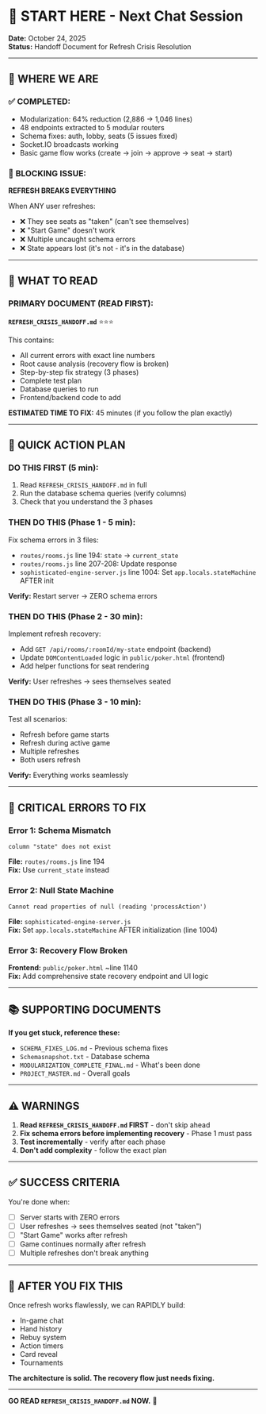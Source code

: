 # 🚀 START HERE - Next Chat Session

**Date:** October 24, 2025  
**Status:** Handoff Document for Refresh Crisis Resolution

---

## 📍 WHERE WE ARE

### ✅ **COMPLETED:**
- Modularization: 64% reduction (2,886 → 1,046 lines)
- 48 endpoints extracted to 5 modular routers
- Schema fixes: auth, lobby, seats (5 issues fixed)
- Socket.IO broadcasts working
- Basic game flow works (create → join → approve → seat → start)

### 🔴 **BLOCKING ISSUE:**
**REFRESH BREAKS EVERYTHING**

When ANY user refreshes:
- ❌ They see seats as "taken" (can't see themselves)
- ❌ "Start Game" doesn't work
- ❌ Multiple uncaught schema errors
- ❌ State appears lost (it's not - it's in the database)

---

## 📖 WHAT TO READ

### **PRIMARY DOCUMENT (READ FIRST):**
**`REFRESH_CRISIS_HANDOFF.md`** ⭐⭐⭐

This contains:
- All current errors with exact line numbers
- Root cause analysis (recovery flow is broken)
- Step-by-step fix strategy (3 phases)
- Complete test plan
- Database queries to run
- Frontend/backend code to add

**ESTIMATED TIME TO FIX:** 45 minutes (if you follow the plan exactly)

---

## 🎯 QUICK ACTION PLAN

### **DO THIS FIRST (5 min):**
1. Read `REFRESH_CRISIS_HANDOFF.md` in full
2. Run the database schema queries (verify columns)
3. Check that you understand the 3 phases

### **THEN DO THIS (Phase 1 - 5 min):**
Fix schema errors in 3 files:
- `routes/rooms.js` line 194: `state` → `current_state`
- `routes/rooms.js` line 207-208: Update response
- `sophisticated-engine-server.js` line 1004: Set `app.locals.stateMachine` AFTER init

**Verify:** Restart server → ZERO schema errors

### **THEN DO THIS (Phase 2 - 30 min):**
Implement refresh recovery:
- Add `GET /api/rooms/:roomId/my-state` endpoint (backend)
- Update `DOMContentLoaded` logic in `public/poker.html` (frontend)
- Add helper functions for seat rendering

**Verify:** User refreshes → sees themselves seated

### **THEN DO THIS (Phase 3 - 10 min):**
Test all scenarios:
- Refresh before game starts
- Refresh during active game
- Multiple refreshes
- Both users refresh

**Verify:** Everything works seamlessly

---

## 🚨 CRITICAL ERRORS TO FIX

### **Error 1: Schema Mismatch**
```
column "state" does not exist
```
**File:** `routes/rooms.js` line 194  
**Fix:** Use `current_state` instead

### **Error 2: Null State Machine**
```
Cannot read properties of null (reading 'processAction')
```
**File:** `sophisticated-engine-server.js`  
**Fix:** Set `app.locals.stateMachine` AFTER initialization (line 1004)

### **Error 3: Recovery Flow Broken**
**Frontend:** `public/poker.html` ~line 1140  
**Fix:** Add comprehensive state recovery endpoint and UI logic

---

## 📚 SUPPORTING DOCUMENTS

**If you get stuck, reference these:**
- `SCHEMA_FIXES_LOG.md` - Previous schema fixes
- `Schemasnapshot.txt` - Database schema
- `MODULARIZATION_COMPLETE_FINAL.md` - What's been done
- `PROJECT_MASTER.md` - Overall goals

---

## ⚠️ WARNINGS

1. **Read `REFRESH_CRISIS_HANDOFF.md` FIRST** - don't skip ahead
2. **Fix schema errors before implementing recovery** - Phase 1 must pass
3. **Test incrementally** - verify after each phase
4. **Don't add complexity** - follow the exact plan

---

## ✅ SUCCESS CRITERIA

You're done when:
- [ ] Server starts with ZERO errors
- [ ] User refreshes → sees themselves seated (not "taken")
- [ ] "Start Game" works after refresh
- [ ] Game continues normally after refresh
- [ ] Multiple refreshes don't break anything

---

## 🎯 AFTER YOU FIX THIS

Once refresh works flawlessly, we can RAPIDLY build:
- In-game chat
- Hand history
- Rebuy system
- Action timers
- Card reveal
- Tournaments

**The architecture is solid. The recovery flow just needs fixing.**

---

**GO READ `REFRESH_CRISIS_HANDOFF.md` NOW.** 🚀

